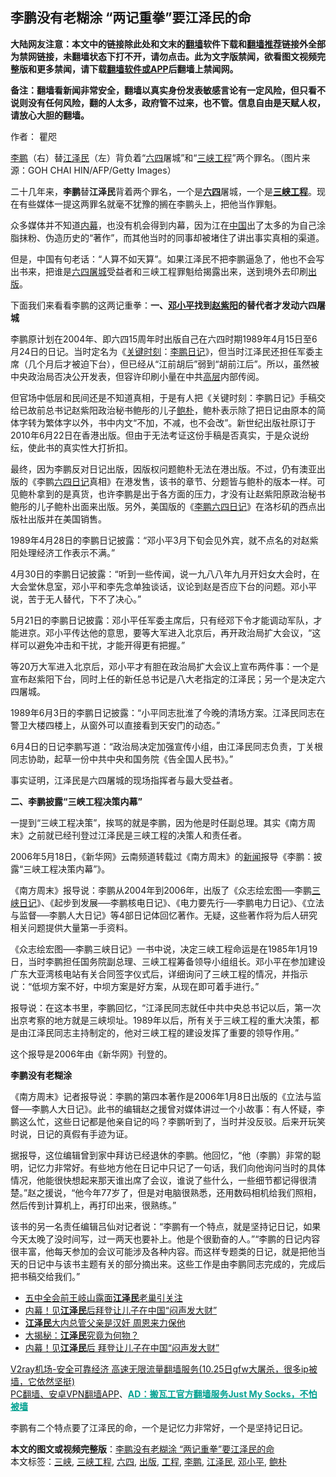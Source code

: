  <h2>李鹏没有老糊涂 “两记重拳”要江泽民的命</h2> <p class="notice"><b>大陆网友注意：本文中的链接除此处和文末的<a href="https://github.com/bannedbook/fanqiang" >翻墙</a>软件下载和<a href="https://github.com/killgcd/justmysocks/blob/master/README.md">翻墙推荐</a>链接外全部为禁网链接，未翻墙状态下打不开，请勿点击。此为文字版禁闻，欲看图文视频完整版和更多禁闻，请下载<a href="https://github.com/bannedbook/fanqiang">翻墙软件或APP</a>后翻墙上禁闻网。</p><p>备注：翻墙看新闻非常安全，翻墙以真实身份发表敏感言论有一定风险，但只看不说则没有任何风险，翻的人太多，政府管不过来，也不管。信息自由是天赋人权，请放心大胆的翻墙。</b></p>  <div class="entry"> <p>作者： 瞿咫</p> <p id="conimg"></p> <p><a href="https://www.bannedbook.org/bnews/tag/%e6%9d%8e%e9%b9%8f/" class="st_tag internal_tag" rel="tag" title="标签 李鹏 下的日志">李鹏</a>（右）替<a href="https://www.bannedbook.org/bnews/tag/%e6%b1%9f%e6%b3%bd%e6%b0%91/" class="st_tag internal_tag" rel="tag" title="标签 江泽民 下的日志">江泽民</a>（左）背负着“<span class='wp_keywordlink'><a href="https://www.bannedbook.org/forum2/topic2509.html" title="《中国六四真相》" target="_blank">六四</a></span>屠城”和“<a href="https://www.bannedbook.org/bnews/tag/%e4%b8%89%e5%b3%a1/" class="st_tag internal_tag" rel="tag" title="标签 三峡 下的日志">三峡</a><a href="https://www.bannedbook.org/bnews/tag/%E5%B7%A5%E7%A8%8B/" class="st_tag internal_tag" rel="tag" title="标签 工程 下的日志">工程</a>”两个罪名。（图片来源：GOH CHAI HIN/AFP/Getty Images）</p> <p>二十几年来，<strong>李鹏</strong>替<strong>江泽民</strong>背着两个罪名，一个是<strong><a href="https://www.bannedbook.org/bnews/tag/%e5%85%ad%e5%9b%9b/" class="st_tag internal_tag" rel="tag" title="标签 六四 下的日志">六四</a></strong>屠城，一个是<strong><a href="https://www.bannedbook.org/bnews/tag/%E4%B8%89%E5%B3%A1%E5%B7%A5%E7%A8%8B/" class="st_tag internal_tag" rel="tag" title="标签 三峡工程 下的日志">三峡工程</a></strong>。现在有些媒体一提这两罪名就毫不犹豫的搁在李鹏头上，把他当作罪魁。</p> <p>众多媒体并不知道<span class='wp_keywordlink_affiliate'><a href="https://www.bannedbook.org/bnews/ccpdope/" title="中共高层内幕" target="_blank">内幕</a></span>，也没有机会得到内幕，因为江在<span class='wp_keywordlink_affiliate'><a href="https://www.bannedbook.org/" title="中国" target="_blank">中国</a></span>出了太多的为自己涂脂抹粉、伪造历史的“著作”，而其他当时的同事却被堵住了讲出事实真相的渠道。</p> <p>但是，中国有句老话：“人算不如天算”。如果江泽民不把李鹏逼急了，他也不会写出书来，把谁是<span class='wp_keywordlink'><a href="https://www.bannedbook.org/books/64photo/" title="六四屠城图片全览" target="_blank">六四屠城</a></span>受益者和三峡工程罪魁给揭露出来，送到境外去印刷<a href="https://www.bannedbook.org/bnews/tag/%E5%87%BA%E7%89%88/" class="st_tag internal_tag" rel="tag" title="标签 出版 下的日志">出版</a>。</p> <p>下面我们来看看李鹏的这两记重拳：<strong>一、<a href="https://www.bannedbook.org/bnews/tag/%e9%82%93%e5%b0%8f%e5%b9%b3/" class="st_tag internal_tag" rel="tag" title="标签 邓小平 下的日志">邓小平</a>找到<span class='wp_keywordlink'><a href="https://www.bannedbook.org/forum2/topic93.html" title="《改革历程-赵紫阳回忆录》" target="_blank">赵紫阳</a></span>的替代者才发动六四屠城</strong></p>  <p>李鹏原计划在2004年、即六四15周年时出版自己在六四时期1989年4月15日至6月24日的日记。当时定名为《<span class='wp_keywordlink'><a href="https://www.bannedbook.org/forum2/topic151.html" title="关键时刻：李鹏日记" target="_blank">关键时刻</a></span>：<span class='wp_keywordlink'><a href="https://www.bannedbook.org/forum2/topic151.html" title="《关键时刻：李鹏日记》" target="_blank">李鹏日记</a></span>》，但当时江泽民还担任军委主席（几个月后才被迫下台），但已经从“江前胡后”弱到“胡前江后”。所以，虽然被中央政治局否决公开发表，但容许印刷小量在中共<span class='wp_keywordlink_affiliate'><a href="https://www.bannedbook.org/bnews/ccpdope/" title="中共高层内幕" target="_blank">高层</a></span>内部传阅。</p> <p>但官场中低层和民间还是不知道真相，于是有人把《关键时刻：李鹏日记》手稿交给已故前总书记赵紫阳政治秘书鲍彤的儿子<a href="https://www.bannedbook.org/bnews/tag/%e9%b2%8d%e6%9c%b4/" class="st_tag internal_tag" rel="tag" title="标签 鲍朴 下的日志">鲍朴</a>，鲍朴表示除了把日记由原本的简体字转为繁体字以外，书中内文“不加，不减，也不会改”。新世纪出版社原订于2010年6月22日在香港出版。但由于无法考证这份手稿是否真实，于是众说纷纭，使此书的真实性大打折扣。</p> <p>最终，因为李鹏反对日记出版，因版权问题鲍朴无法在港出版。不过，仍有澳亚出版的《李鹏<span class='wp_keywordlink'><a href="https://www.bannedbook.org/forum2/topic723.html" title="封从德《六四日记：广场上的共和国》" target="_blank">六四日记</a></span>真相》在港发售，该书的章节、分题皆与鲍朴的版本一样。可见鲍朴拿到的是真货，也许李鹏是出于各方面的压力，才没有让赵紫阳原政治秘书鲍彤的儿子鲍朴出面来出版。另外，美国版的《<span class='wp_keywordlink'><a href="https://www.bannedbook.org/forum2/topic151.html" title="《关键时刻：李鹏日记》" target="_blank">李鹏六四日记</a></span>》在洛杉矶的西点出版社出版并在美国销售。</p> <p>1989年4月28日的李鹏日记披露：“邓小平3月下旬会见外宾，就不点名的对赵紫阳处理经济工作表示不满。”</p> <p>4月30日的李鹏日记披露：“听到一些传闻，说一九八八年九月开妇女大会时，在大会堂休息室，邓小平和李先念单独谈话，议论到赵是否应下台的问题。邓小平说，苦于无人替代，下不了决心。”</p> <p>5月21日的李鹏日记披露：邓小平任军委主席后，只有经邓下令才能调动军队，才能进京。邓小平传达他的意思，要等大军进入北京后，再开政治局扩大会议，“这样可以避免冲击和干扰，才能开得更有把握。”</p> <p>等20万大军进入北京后，邓小平才有胆在政治局扩大会议上宣布两件事：一个是宣布赵紫阳下台，同时上任的新任总书记是八大老指定的江泽民；另一个是决定六四屠城。</p>  <p>1989年6月3日的李鹏日记披露：“小平同志批淮了今晚的清场方案。江泽民同志在警卫大楼四楼上，从窗外可以直接看到天安门的动态。”</p> <p>6月4日的日记李鹏写道：“政治局决定加强宣传小组，由江泽民同志负责，丁关根同志协助，起草一份中共中央和国务院《告全国人民书》。”</p> <p>事实证明，江泽民是六四屠城的现场指挥者与最大受益者。</p> <p><strong>二、李鹏披露“三峡工程决策内幕”</strong></p> <p>一提到“三峡工程决策”，挨骂的就是李鹏，因为他是时任副总理。其实《南方周末》之前就已经刊登过江泽民是三峡工程的决策人和责任者。</p> <p>2006年5月18日，《新华网》云南频道转载过《南方周末》的<span class='wp_keywordlink_affiliate'><a href="https://www.bannedbook.org/" title="新闻">新闻</a></span>报导《李鹏：披露“三峡工程决策内幕”》。</p> <p>《南方周末》报导说：李鹏从2004年到2006年，出版了《众志绘宏图──李鹏<span class='wp_keywordlink'><a href="https://www.bannedbook.org/forum2/topic3911.html" title="《众志绘宏图:李鹏三峡日记》" target="_blank">三峡日记</a></span>》、《起步到发展──李鹏核电日记》、《电力要先行──李鹏电力日记》、《立法与监督──李鹏人大日记》等4部日记体回忆著作。无疑，这些著作将为后人研究相关问题提供大量第一手资料。</p>  <p>《众志绘宏图──李鹏三峡日记》一书中说，决定三峡工程命运是在1985年1月19日，当时李鹏担任国务院副总理、三峡工程筹备领导小组组长。邓小平在参加建设广东大亚湾核电站有关合同签字仪式后，详细询问了三峡工程的情况，并指示说：“低坝方案不好，中坝方案是好方案，从现在即可着手进行。”</p> <p>报导说：在这本书里，李鹏回忆，“江泽民同志就任中共中央总书记以后，第一次出京考察的地方就是三峡坝址。1989年以后，所有关于三峡工程的重大决策，都是由江泽民同志主持制定的，他对三峡工程的建设发挥了重要的领导作用。”</p> <p>这个报导是2006年由《新华网》刊登的。</p> <p><strong>李鹏没有老糊涂</strong></p> <p>《南方周末》记者报导说：李鹏的第四本著作是2006年1月8日出版的《立法与监督──李鹏人大日记》。此书的编辑赵之援曾对媒体讲过一个小故事：有人怀疑，李鹏这么忙，这些日记都是他亲自记的吗？李鹏听到了，当时并没反驳。后来开玩笑时说，日记的真假有手迹为证。</p> <p>据报导，这位编辑曾到家中拜访已经退休的李鹏。他回忆，“他（李鹏）非常的聪明，记忆力非常好。有些地方他在日记中只记了一句话，我们向他询问当时的具体情况，他能很快想起来那天谁出席了会议，谁说了些什么，一些细节都记得很清楚。”赵之援说，“他今年77岁了，但是对电脑很熟悉，还用数码相机给我们照相，然后传到计算机上，再打印出来，很熟练。”</p> <p>该书的另一名责任编辑吕仙对记者说：“李鹏有一个特点，就是坚持记日记，如果今天太晚了没时间写，过一两天也要补上。他是个很勤奋的人。”“李鹏的日记内容很丰富，他每天参加的会议可能涉及各种内容。而这样专题类的日记，就是把他当天的日记中与该书主题有关的部分摘出来。这些工作是由李鹏同志完成的，完成后把书稿交给我们。”</p>  <ul class='op-related-articles' title='相关阅读'> <li><a href='https://www.bannedbook.org/bnews/comments/20201025/1419689.html' target='_blank'>五中全会前王岐山露面<b>江泽民</b>老巢引关注</a></li> <li><a href='https://www.bannedbook.org/bnews/cbnews/20201023/1418867.html' target='_blank'>内幕！见<b>江泽民</b>后拜登让儿子在中国“闷声发大财”</a></li> <li><a href='https://www.bannedbook.org/bnews/lifebaike/20201023/1418809.html' target='_blank'><b>江泽民</b>大内总管父亲是汉奸 周恩来力保他</a></li> <li><a href='https://www.bannedbook.org/bnews/cnnews/20201023/1418666.html' target='_blank'>大揭秘：<b>江泽民</b>究竟为何物？</a></li> <li><a href='https://www.bannedbook.org/bnews/comments/20201022/1418428.html' target='_blank'>内幕！见<b>江泽民</b>后 拜登让儿子在中国“闷声发大财”</a></li> </ul> <p class="texttj"> <a href="https://www.bannedbook.org/forum23/topic22702.html" target="_blank">V2ray机场-安全可靠经济 高速无限流量翻墙服务(10.25日gfw大屠杀，很多ip被墙，它依然坚挺)</a><br/> <a href="https://github.com/bannedbook/fanqiang/wiki/%E7%A6%81%E9%97%BB%E7%BD%91%E5%AE%89%E5%8D%93%E7%BF%BB%E5%A2%99%E6%96%B0%E9%97%BBAPP" target="_blank">PC翻墙、安卓VPN翻墙APP</a>、<span onclick="window.open('https://github.com/killgcd/justmysocks/blob/master/README.md')" style="font-weight:bold;color:#00A191;cursor:pointer;text-decoration:underline;outline:none">AD：搬瓦工官方翻墙服务Just My Socks，不怕被墙</span></p><p>李鹏有二个特点要了江泽民的命，一个是记忆力非常好，一个是坚持记日记。</p><a name='sharetosocial'></a>       <div><b>本文的图文或视频完整版</b>：<a href='https://www.bannedbook.org/bnews/lifebaike/20201029/1422123.html'>李鹏没有老糊涂 “两记重拳”要江泽民的命</a></div>  </div><!--END ENTRY--> <div class="postfooter"> <div>本文标签：<a href="https://www.bannedbook.org/bnews/tag/%e4%b8%89%e5%b3%a1/" rel="tag">三峡</a>, <a href="https://www.bannedbook.org/bnews/tag/%E4%B8%89%E5%B3%A1%E5%B7%A5%E7%A8%8B/" rel="tag">三峡工程</a>, <a href="https://www.bannedbook.org/bnews/tag/%e5%85%ad%e5%9b%9b/" rel="tag">六四</a>, <a href="https://www.bannedbook.org/bnews/tag/%E5%87%BA%E7%89%88/" rel="tag">出版</a>, <a href="https://www.bannedbook.org/bnews/tag/%E5%B7%A5%E7%A8%8B/" rel="tag">工程</a>, <a href="https://www.bannedbook.org/bnews/tag/%e6%9d%8e%e9%b9%8f/" rel="tag">李鹏</a>, <a href="https://www.bannedbook.org/bnews/tag/%e6%b1%9f%e6%b3%bd%e6%b0%91/" rel="tag">江泽民</a>, <a href="https://www.bannedbook.org/bnews/tag/%e9%82%93%e5%b0%8f%e5%b9%b3/" rel="tag">邓小平</a>, <a href="https://www.bannedbook.org/bnews/tag/%e9%b2%8d%e6%9c%b4/" rel="tag">鲍朴</a></div>  </div><!--END POSTFOOTER--> 